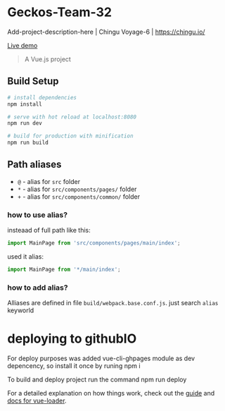 
# Geckos-Team-32
Add-project-description-here | Chingu Voyage-6 | https://chingu.io/

[Live demo](https://chingu-voyage6.github.io/Geckos-Team-32/#/)
> A Vue.js project

## Build Setup

``` bash
# install dependencies
npm install

# serve with hot reload at localhost:8080
npm run dev

# build for production with minification
npm run build

```

## Path aliases  

- `@` - alias for `src` folder
- `*` - alias for `src/components/pages/` folder 
- `+` - alias for `src/components/common/` folder

### how to use alias?
 insteaad of full path like this:
 ```js
import MainPage from 'src/components/pages/main/index';
```
used it alias:
```js
import MainPage from '*/main/index';
```
### how to add alias?
Alliases are defined in file `build/webpack.base.conf.js`. just search `alias` keyworld

# deploying to githubIO
 For deploy purposes was added vue-cli-ghpages module as dev depencency, so install it once by runing
    npm i

To build and deploy project run the command
    npm run deploy

For a detailed explanation on how things work, check out the [guide](http://vuejs-templates.github.io/webpack/) and [docs for vue-loader](http://vuejs.github.io/vue-loader).
